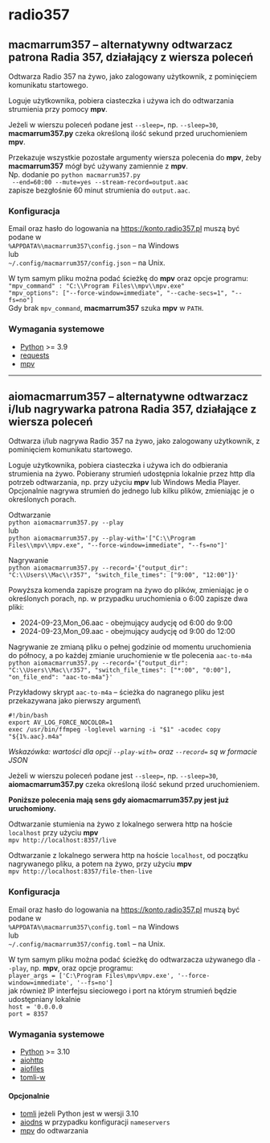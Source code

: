 # radio357

## macmarrum357 – alternatywny odtwarzacz patrona Radia 357, działający z wiersza poleceń

Odtwarza Radio 357 na żywo, jako zalogowany użytkownik, z pominięciem komunikatu startowego.

Loguje użytkownika, pobiera ciasteczka i używa ich do odtwarzania strumienia przy pomocy **mpv**.

Jeżeli w wierszu poleceń podane jest `--sleep=`, np. `--sleep=30`,
**macmarrum357.py** czeka określoną ilość sekund przed uruchomieniem **mpv**.

Przekazuje wszystkie pozostałe argumenty wiersza polecenia do **mpv**,
żeby **macmarrum357** mógł być używany zamiennie z **mpv**.\
Np. dodanie po `python macmarrum357.py`\
` --end=60:00 --mute=yes --stream-record=output.aac`\
zapisze bezgłośnie 60 minut strumienia do `output.aac`.

### Konfiguracja

Email oraz hasło do logowania na https://konto.radio357.pl muszą być podane w\
`%APPDATA%\macmarrum357\config.json` – na Windows\
lub\
`~/.config/macmarrum357/config.json` – na Unix.

W tym samym pliku można podać ścieżkę do **mpv** oraz opcje programu:\
`"mpv_command" : "C:\\Program Files\\mpv\\mpv.exe"`\
`"mpv_options": ["--force-window=immediate", "--cache-secs=1", "--fs=no"]`\
Gdy brak `mpv_command`, **macmarrum357** szuka **mpv** w `PATH`.

### Wymagania systemowe

- [Python](https://www.python.org/downloads/) >= 3.9
- [requests](https://pypi.org/project/requests/)
- [mpv](https://mpv.io/installation/)

---

## aiomacmarrum357 – alternatywne odtwarzacz i/lub nagrywarka patrona Radia 357, działające z wiersza poleceń

Odtwarza i/lub nagrywa Radio 357 na żywo, jako zalogowany użytkownik, z pominięciem komunikatu startowego.

Loguje użytkownika, pobiera ciasteczka i używa ich do odbierania strumienia na żywo.
Pobierany strumień udostępnia lokalnie przez http dla potrzeb odtwarzania, np. przy użyciu **mpv** lub Windows Media Player.
Opcjonalnie nagrywa strumień do jednego lub kilku plików, zmieniając je o określonych porach.

Odtwarzanie\
`python aiomacmarrum357.py --play`\
lub\
`python aiomacmarrum357.py --play-with='["C:\\Program Files\\mpv\\mpv.exe", "--force-window=immediate", "--fs=no"]'`

Nagrywanie\
`python aiomacmarrum357.py --record='{"output_dir": "C:\\Users\\Mac\\r357", "switch_file_times": ["9:00", "12:00"]}'`

Powyższa komenda zapisze program na żywo do plików, zmieniając je o określonych porach,
np. w przypadku uruchomienia o 6:00 zapisze dwa pliki:
* 2024-09-23,Mon_06.aac - obejmujący audycję od 6:00 do 9:00
* 2024-09-23,Mon_09.aac - obejmujący audycję od 9:00 do 12:00

Nagrywanie ze zmianą pliku o pełnej godzinie od momentu uruchomienia do północy,
a po każdej zmianie uruchomienie w tle polecenia `aac-to-m4a`\
`python aiomacmarrum357.py --record='{"output_dir": "C:\\Users\\Mac\\r357", "switch_file_times": ["*:00", "0:00"], "on_file_end": "aac-to-m4a"}'`

Przykładowy skrypt `aac-to-m4a` – ścieżka do nagranego pliku jest przekazywana jako pierwszy argument\
```shell
#!/bin/bash
export AV_LOG_FORCE_NOCOLOR=1
exec /usr/bin/ffmpeg -loglevel warning -i "$1" -acodec copy "${1%.aac}.m4a"
```

*Wskazówka: wartości dla opcji `--play-with=` oraz `--record=` są w formacie JSON*

Jeżeli w wierszu poleceń podane jest `--sleep=`, np. `--sleep=30`,
**aiomacmarrum357.py** czeka określoną ilość sekund przed uruchomieniem.

**Poniższe polecenia mają sens gdy **aiomacmarrum357.py** jest już uruchomiony.**

Odtwarzanie stumienia na żywo z lokalnego serwera http na hoście `localhost` przy użyciu **mpv**\
`mpv http://localhost:8357/live`

Odtwarzanie z lokalnego serwera http na hoście `localhost`, od początku nagrywanego pliku, a potem na żywo, przy użyciu **mpv**\
`mpv http://localhost:8357/file-then-live`

### Konfiguracja

Email oraz hasło do logowania na https://konto.radio357.pl muszą być podane w\
`%APPDATA%\macmarrum357\config.toml` – na Windows\
lub\
`~/.config/macmarrum357/config.toml` – na Unix.

W tym samym pliku można podać ścieżkę do odtwarzacza używanego dla `--play`, np. **mpv**, oraz opcje programu:\
`player_args = ['C:\Program Files\mpv\mpv.exe', '--force-window=immediate', '--fs=no']`\
jak również IP interfejsu sieciowego i port na którym strumień będzie udostępniany lokalnie\
`host = '0.0.0.0`\
`port = 8357`

### Wymagania systemowe

- [Python](https://www.python.org/downloads/) >= 3.10
- [aiohttp](https://pypi.org/project/aiohttp/)
- [aiofiles](https://pypi.org/project/aiofiles/)
- [tomli-w](https://pypi.org/project/tomli-w/)

#### Opcjonalnie

- [tomli](https://pypi.org/project/tomli/) jeżeli Python jest w wersji 3.10
- [aiodns](https://pypi.org/project/aiodns/) w przypadku konfiguracji `nameservers`
- [mpv](https://mpv.io/installation/) do odtwarzania
